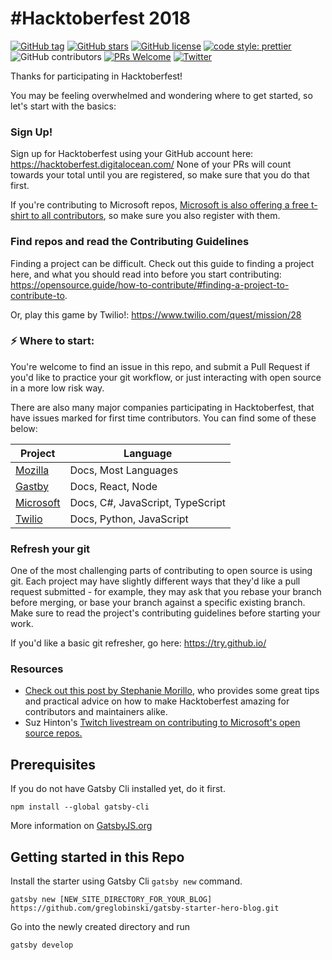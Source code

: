 # #Hacktoberfest 2018

[![GitHub tag](https://img.shields.io/github/tag/greglobinski/gatsby-starter-hero-blog.svg)](https://github.com/greglobinski/gatsby-starter-personal-blog)
[![GitHub stars](https://img.shields.io/github/stars/greglobinski/gatsby-starter-hero-blog.svg)](https://github.com/greglobinski/gatsby-starter-personal-blog/stargazers)
[![GitHub license](https://img.shields.io/github/license/greglobinski/gatsby-starter-hero-blog.svg)](https://github.com/greglobinski/gatsby-starter-personal-blog/blob/master/LICENSE)
[![code style: prettier](https://img.shields.io/badge/code_style-prettier-ff69b4.svg?style=flat-square)](https://github.com/prettier/prettier)
![GitHub contributors](https://img.shields.io/github/contributors/greglobinski/gatsby-starter-hero-blog.svg)
[![PRs Welcome](https://img.shields.io/badge/PRs-welcome-brightgreen.svg?style=flat-square)](http://makeapullrequest.com)
[![Twitter](https://img.shields.io/twitter/url/https/github.com/greglobinski/gatsby-starter-hero-blog.svg?style=social)](https://twitter.com/intent/tweet?text=Wow:&url=https%3A%2F%2Fgithub.com%2Fgreglobinski%2Fgatsby-starter-hero-blog)

Thanks for participating in Hacktoberfest!

You may be feeling overwhelmed and wondering where to get started, so let's start with the basics:

### Sign Up!

Sign up for Hacktoberfest using your GitHub account here: https://hacktoberfest.digitalocean.com/ None of your PRs will count towards your total until you are registered, so make sure that you do that first.

If you're contributing to Microsoft repos, [Microsoft is also offering a free t-shirt to all contributors](https://open.microsoft.com/2018/09/30/join-hacktoberfest-2018-celebration-microsoft/?WT.mc_id=hacktoberfest-none-beverst), so make sure you also register with them.


### Find repos and read the Contributing Guidelines

Finding a project can be difficult. Check out this guide to finding a project here, and what you should read into before you start contributing: https://opensource.guide/how-to-contribute/#finding-a-project-to-contribute-to.

Or, play this game by Twilio!: https://www.twilio.com/quest/mission/28


### :zap: Where to start:

You're welcome to find an issue in this repo, and submit a Pull Request if you'd like to practice your git workflow, or just interacting with open source in a more low risk way.

There are also many major companies participating in Hacktoberfest, that have issues marked for first time contributors. You can find some of these below:

<table>
    <thead>
        <tr><th>Project</th><th>Language</th></tr>
    </thead>
    <tbody>
        <tr>
            <td><a href="https://codetribute.mozilla.org/">Mozilla</a></td>
            <td>Docs, Most Languages</td>
        </tr>
        <tr>
            <td><a href="https://github.com/gatsbyjs/gatsby/issues">Gastby</a></td>
            <td>Docs, React, Node</td>
        </tr>
        <tr>
            <td><a href="https://opensource.microsoft.com/">Microsoft</a></td>
            <td>Docs, C#, JavaScript, TypeScript</td>
        </tr>
        <tr>
            <td><a href="https://www.twilio.com/open-source/">Twilio</a></td>
            <td>Docs, Python, JavaScript</td>
        </tr>
    </tbody>
</table>


### Refresh your git
One of the most challenging parts of contributing to open source is using git. Each project may have slightly different ways that they'd like a pull request submitted - for example, they may ask that you rebase your branch before merging, or base your branch against a specific existing branch. Make sure to read the project's contributing guidelines before starting your work.

If you'd like a basic git refresher, go here: https://try.github.io/


### Resources

- [Check out this post by Stephanie Morillo](https://open.microsoft.com/2018/09/28/hacktoberfest-tips-for-growing-open-source-communities-in-october-and-beyond/), who provides some great tips and practical advice on how to make Hacktoberfest amazing for contributors and maintainers alike.
- Suz Hinton's [Twitch livestream on contributing to Microsoft's open source repos.](https://www.twitch.tv/videos/315878330)

## Prerequisites

If you do not have Gatsby Cli installed yet, do it first.

```text
npm install --global gatsby-cli
```

More information on [GatsbyJS.org](https://www.gatsbyjs.org/tutorial/part-one)

## Getting started in this Repo

Install the starter using Gatsby Cli `gatsby new` command.

```text
gatsby new [NEW_SITE_DIRECTORY_FOR_YOUR_BLOG] https://github.com/greglobinski/gatsby-starter-hero-blog.git
```

Go into the newly created directory and run

```text
gatsby develop
```
